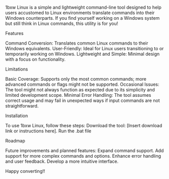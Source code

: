 1bxw Linux is a simple and lightweight command-line tool designed to help users accustomed to Linux environments translate commands into their Windows counterparts. If you find yourself working on a Windows system but still think in Linux commands, this utility is for you!

Features

Command Conversion: Translates common Linux commands to their Windows equivalents.
User-Friendly: Ideal for Linux users transitioning to or temporarily working on Windows.
Lightweight and Simple: Minimal design with a focus on functionality.

Limitations

Basic Coverage: Supports only the most common commands; more advanced commands or flags might not be supported.
Occasional Issues: The tool might not always function as expected due to its simplicity and limited development scope.
Minimal Error Handling: The tool assumes correct usage and may fail in unexpected ways if input commands are not straightforward.

Installation

To use 1bxw Linux, follow these steps:
Download the tool: [Insert download link or instructions here].
Run the .bat file

Roadmap

Future improvements and planned features:
Expand command support.
Add support for more complex commands and options.
Enhance error handling and user feedback.
Develop a more intuitive interface.

Happy converting!!

